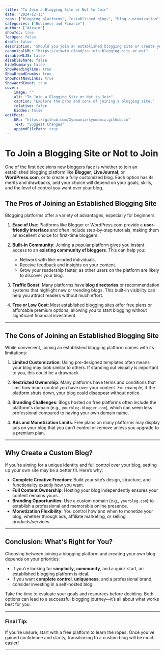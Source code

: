 ```yaml
---
title: "To Join a Blogging Site or Not to Join"
date: "2024-12-13"
tags: ["blogging platforms", "established blogs", "blog customization", "blog communities"]
categories: ["Business and Finance"]
author: ["Aixwim"]
showToc: true
TocOpen: false
draft: false
description: "Should you join an established blogging site or create your own? Learn the pros and cons of both options."
canonicalURL: "https://aixwim.cloud/to-join-blogging-site-or-not"
disableHLJS: false
disableShare: false
hideSummary: false
ShowReadingTime: true
ShowBreadCrumbs: true
ShowPostNavLinks: true
ShowWordCount: true
cover:
    image: ""
    alt: "To Join a Blogging Site or Not to Join"
    caption: "Explore the pros and cons of joining a blogging site."
    relative: false
    hidden: false
editPost:
    URL: "https://github.com/Xyomania/xyomania.github.io"
    Text: "Suggest Changes"
    appendFilePath: true
---
```


# To Join a Blogging Site or Not to Join

One of the first decisions new bloggers face is whether to join an established blogging platform like **Blogger**, **LiveJournal**, or **WordPress.com**, or to create a fully customized blog. Each option has its merits and drawbacks, and your choice will depend on your goals, skills, and the level of control you want over your blog.

## The Pros of Joining an Established Blogging Site

Blogging platforms offer a variety of advantages, especially for beginners:

1. **Ease of Use**: Platforms like Blogger or WordPress.com provide a **user-friendly interface** and often include step-by-step tutorials, making them an excellent choice for first-time bloggers.

2. **Built-in Community**: Joining a popular platform gives you instant access to an **existing community of bloggers**. This can help you:
   - Network with like-minded individuals.
   - Receive feedback and insights on your content.
   - Grow your readership faster, as other users on the platform are likely to discover your blog.

3. **Traffic Boost**: Many platforms have **blog directories** or recommendation systems that highlight new or trending blogs. This built-in visibility can help you attract readers without much effort.

4. **Free or Low Cost**: Most established blogging sites offer free plans or affordable premium options, allowing you to start blogging without significant financial investment.

---

## The Cons of Joining an Established Blogging Site

While convenient, joining an established blogging platform comes with its limitations:

1. **Limited Customization**: Using pre-designed templates often means your blog may look similar to others. If standing out visually is important to you, this could be a drawback.

2. **Restricted Ownership**: Many platforms have terms and conditions that limit how much control you have over your content. For example, if the platform shuts down, your blog could disappear without notice.

3. **Branding Challenges**: Blogs hosted on free platforms often include the platform's domain (e.g., `yourblog.blogger.com`), which can seem less professional compared to having your own domain name.

4. **Ads and Monetization Limits**: Free plans on many platforms may display ads on your blog that you can’t control or remove unless you upgrade to a premium plan.

---

## Why Create a Custom Blog?

If you're aiming for a unique identity and full control over your blog, setting up your own site may be a better fit. Here’s why:

- **Complete Creative Freedom**: Build your site’s design, structure, and functionality exactly how you want.
- **Full Content Ownership**: Hosting your blog independently ensures your content remains yours.
- **Branding Opportunities**: Use a custom domain (e.g., `yourblog.com`) to establish a professional and memorable online presence.
- **Monetization Flexibility**: You control how and when to monetize your blog, whether through ads, affiliate marketing, or selling products/services.

---

## Conclusion: What's Right for You?

Choosing between joining a blogging platform and creating your own blog depends on your priorities:

- If you're looking for **simplicity**, **community**, and a quick start, an established blogging platform is ideal.
- If you want **complete control**, **uniqueness**, and a professional brand, consider investing in a self-hosted blog.

Take the time to evaluate your goals and resources before deciding. Both options can lead to a successful blogging journey—it’s all about what works best for you.

---

### Final Tip:
If you're unsure, start with a free platform to learn the ropes. Once you’ve gained confidence and clarity, transitioning to a custom blog will be much easier!

--- 
